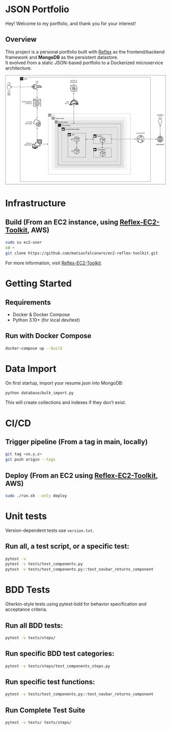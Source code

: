 # JSON Portfolio
Hey! Welcome to my portfolio, and thank you for your interest!

## Overview
This project is a personal portfolio built with [Reflex](https://reflex.dev) as the frontend/backend framework
and **MongoDB** as the persistent datastore.  
It evolved from a static JSON-based portfolio to a Dockerized microservice architecture.

![Architecture](https://github.com/matiasfalconaro/json_portfolio/raw/main/docs/architecture.svg)

# Infrastructure
## Build (From an EC2 instance, using [Reflex-EC2-Toolkit](https://github.com/matiasfalconaro/ec2-reflex-toolkit), AWS)
```bash
sudo su ec2-user
cd ~
git clone https://github.com/matiasfalconaro/ec2-reflex-toolkit.git
```

For more information, visit [Reflex-EC2-Toolkit](https://github.com/matiasfalconaro/ec2-reflex-toolkit).

# Getting Started

## Requirements
- Docker & Docker Compose
- Python 3.10+ (for local dev/test)

## Run with Docker Compose
```bash
docker-compose up --build
```

# Data Import
On first startup, import your resume.json into MongoDB:
```bash
python database/bulk_import.py
```
This will create collections and indexes if they don’t exist.

# CI/CD
## Trigger pipeline (From a tag in main, locally)
```bash
git tag <vx.y.z>
git push origin --tags
```

## Deploy (From an EC2 using [Reflex-EC2-Toolkit](https://github.com/matiasfalconaro/ec2-reflex-toolkit), AWS)
```bash
sudo ./run.sh --only deploy
```

# Unit tests
Version-dependent tests use `version.txt`.

## Run all, a test script, or a specific test:
```bash
pytest -v
pytest -v tests/test_components.py
pytest -v tests/test_components.py::test_navbar_returns_component
```

# BDD Tests
Gherkin-style tests using pytest-bdd for behavior specification and acceptance criteria.

## Run all BDD tests:
```bash
pytest -v tests/steps/
```

## Run specific BDD test categories:
```bash
pytest -v tests/steps/test_components_steps.py
```

## Run specific test functions:
```bash
pytest -v tests/test_components.py::test_navbar_returns_component
```

## Run Complete Test Suite
```bash
pytest -v tests/ tests/steps/
```